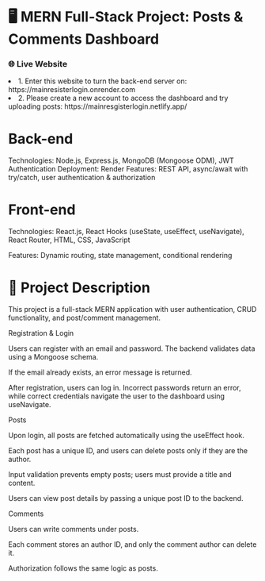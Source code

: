 # 🖥 MERN Full-Stack Project: Posts & Comments Dashboard
### **🌐 Live Website**
<li>
1. Enter this website to turn the back-end server on: https://mainresisterlogin.onrender.com
</li>
<li>
2. Please create a new account to access the dashboard and try uploading posts: https://mainresgisterlogin.netlify.app/
</li>

# Back-end 
Technologies: Node.js, Express.js, MongoDB (Mongoose ODM), JWT Authentication
Deployment: Render
Features: REST API, async/await with try/catch, user authentication & authorization

# Front-end
Technologies: React.js, React Hooks (useState, useEffect, useNavigate), React Router, HTML, CSS, JavaScript

Features: Dynamic routing, state management, conditional rendering

# 🧩 Project Description 

This project is a full-stack MERN application with user authentication, CRUD functionality, and post/comment management.

Registration & Login

Users can register with an email and password. The backend validates data using a Mongoose schema.

If the email already exists, an error message is returned.

After registration, users can log in. Incorrect passwords return an error, while correct credentials navigate the user to the dashboard using useNavigate.

Posts

Upon login, all posts are fetched automatically using the useEffect hook.

Each post has a unique ID, and users can delete posts only if they are the author.

Input validation prevents empty posts; users must provide a title and content.

Users can view post details by passing a unique post ID to the backend.

Comments

Users can write comments under posts.

Each comment stores an author ID, and only the comment author can delete it.

Authorization follows the same logic as posts.
